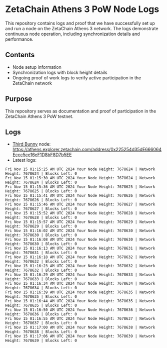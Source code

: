 # ZetaChain Athens 3 PoW Node Logs
This repository contains logs and proof that we have successfully set up and run a node on the ZetaChain Athens 3 network. The logs demonstrate continuous node operation, including synchronization details and performance.

## Contents
- Node setup information
- Synchronization logs with block height details
- Ongoing proof of work logs to verify active participation in the ZetaChain network

## Purpose
This repository serves as documentation and proof of participation in the ZetaChain Athens 3 PoW testnet.

## Logs

- [Third Bunny](https://thirdbunny.xyz/) node: https://athens.explorer.zetachain.com/address/0x225254d35dE666064Eccc5ce16eF1D8bF8D7b5EE
- Latest logs:
```
Fri Nov 15 01:15:25 AM UTC 2024 Your Node Height: 7678624 | Network Height: 7678624 | Blocks Left: 0
Fri Nov 15 01:15:30 AM UTC 2024 Your Node Height: 7678624 | Network Height: 7678624 | Blocks Left: 0
Fri Nov 15 01:15:36 AM UTC 2024 Your Node Height: 7678625 | Network Height: 7678625 | Blocks Left: 0
Fri Nov 15 01:15:41 AM UTC 2024 Your Node Height: 7678626 | Network Height: 7678626 | Blocks Left: 0
Fri Nov 15 01:15:46 AM UTC 2024 Your Node Height: 7678627 | Network Height: 7678627 | Blocks Left: 0
Fri Nov 15 01:15:52 AM UTC 2024 Your Node Height: 7678628 | Network Height: 7678628 | Blocks Left: 0
Fri Nov 15 01:15:57 AM UTC 2024 Your Node Height: 7678629 | Network Height: 7678629 | Blocks Left: 0
Fri Nov 15 01:16:02 AM UTC 2024 Your Node Height: 7678630 | Network Height: 7678630 | Blocks Left: 0
Fri Nov 15 01:16:08 AM UTC 2024 Your Node Height: 7678630 | Network Height: 7678630 | Blocks Left: 0
Fri Nov 15 01:16:13 AM UTC 2024 Your Node Height: 7678631 | Network Height: 7678631 | Blocks Left: 0
Fri Nov 15 01:16:18 AM UTC 2024 Your Node Height: 7678632 | Network Height: 7678632 | Blocks Left: 0
Fri Nov 15 01:16:23 AM UTC 2024 Your Node Height: 7678632 | Network Height: 7678632 | Blocks Left: 0
Fri Nov 15 01:16:29 AM UTC 2024 Your Node Height: 7678633 | Network Height: 7678633 | Blocks Left: 0
Fri Nov 15 01:16:34 AM UTC 2024 Your Node Height: 7678634 | Network Height: 7678634 | Blocks Left: 0
Fri Nov 15 01:16:39 AM UTC 2024 Your Node Height: 7678635 | Network Height: 7678635 | Blocks Left: 0
Fri Nov 15 01:16:44 AM UTC 2024 Your Node Height: 7678635 | Network Height: 7678635 | Blocks Left: 0
Fri Nov 15 01:16:50 AM UTC 2024 Your Node Height: 7678636 | Network Height: 7678636 | Blocks Left: 0
Fri Nov 15 01:16:55 AM UTC 2024 Your Node Height: 7678637 | Network Height: 7678637 | Blocks Left: 0
Fri Nov 15 01:17:00 AM UTC 2024 Your Node Height: 7678638 | Network Height: 7678638 | Blocks Left: 0
Fri Nov 15 01:17:06 AM UTC 2024 Your Node Height: 7678639 | Network Height: 7678639 | Blocks Left: 0
```
